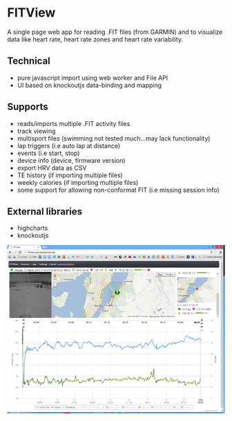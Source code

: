 FITView
=======

A single page web app for reading .FIT files (from GARMIN) and to visualize data like heart rate, heart rate zones and heart rate variability.

Technical
---------
  - pure javascript import using web worker and File API
  - UI based on knockoutjs data-binding and mapping

Supports
--------
 
  - reads/imports multiple .FIT activity files
  - track viewing
  - multisport files (swimming not tested much...may lack functionality)
  - lap triggers (i.e auto lap at distance)
  - events (i.e start, stop)
  - device info (device, firmware version)
  - export HRV data as CSV
  - TE history (if importing multiple files)
  - weekly calories (if importing multiple files)
  - some support for allowing non-conformat FIT (i.e missing session info)

External libraries
------------------

  - highcharts
  - knockoutjs

![Alt text](/FITView/Images/Screenshot/FITView.png "FITView")

